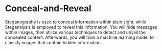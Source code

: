 # Conceal-and-Reveal
Steganography is used to conceal information within plain sight, while Steganalysis is employed to reveal this information. You will hide messages within images, then utilize various techniques to detect and unveil the concealed content. Afterwards, you will train a machine learning model to classify images that contain hidden information.

